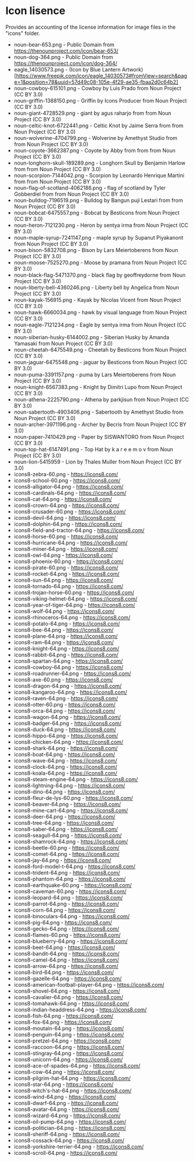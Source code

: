 # Icon lisence
Provides an accounting of the license information for image files in the "icons" folder.

* noun-bear-653.png - Public Domain from https://thenounproject.com/icon/bear-653/
* noun-dog-364.png - Public Domain from https://thenounproject.com/icon/dog-364/
* eagle_14030573.png - (Icon by Blue Lantern Artwork)[https://www.freepik.com/icon/eagle_14030573#fromView=search&page=1&position=78&uuid=57d49c08-105e-4f29-ae35-fbaa2d0c64b2]
* noun-cowboy-615101.png - Cowboy by Luis Prado from Noun Project (CC BY 3.0)
* noun-griffin-1388150.png - Griffin by Icons Producer from Noun Project (CC BY 3.0)
* noun-giant-4728529.png - giant by agus raharjo from from Noun Project (CC BY 3.0)
* noun-celtic-knot-6722441.png - Celtic Knot by Jaime Serra from from Noun Project (CC BY 3.0)
* noun-wolverine-4704799.png - Wolverine by Amethyst Studio from from Noun Project (CC BY 3.0)
* noun-coyote-3662387.png - Coyote by Abby from from from Noun Project (CC BY 3.0)
* noun-longhorn-skull-189289.png - Longhorn Skull by Benjamin Harlow from from Noun Project (CC BY 3.0)
* noun-scorpion-7144042.png - Scorpion by Leonardo Henrique Martini from from Noun Project (CC BY 3.0)
* noun-flag-of-scotland-4062186.png - flag of scotland by Tyler Gobberdiel from from Noun Project (CC BY 3.0)
* noun-bulldog-7196519.png - Bulldog by Bangun puji Lestari from from Noun Project (CC BY 3.0)
* noun-bobcat-6475557.png - Bobcat by Besticons from Noun Project (CC BY 3.0)
* noun-heron-7121230.png - Heron by sentya irma from Noun Project (CC BY 3.0)
* noun-maple-syrup-7241147.png - maple syrup by Supanut Piyakanont from Noun Project (CC BY 3.0)
* noun-bison-5832708.png - Bison by Lars Meiertoberens from Noun Project (CC BY 3.0)
* noun-moose-7525270.png - Moose by pramana from Noun Project (CC BY 3.0)
* noun-black-flag-5471370.png - black flag by geoffreydorne from Noun Project (CC BY 3.0)
* noun-liberty-bell-4360246.png - Liberty bell by Angelica from Noun Project (CC BY 3.0)
* noun-kayak-156915.png - Kayak by Nicolas Vicent from Noun Project (CC BY 3.0)
* noun-hawk-6660034.png - hawk by visual language from Noun Project (CC BY 3.0)
* noun-eagle-7121234.png - Eagle by sentya irma from Noun Project (CC BY 3.0)
* noun-siberian-husky-6144002.png - Siberian Husky by Amanda Yamasaki from Noun Project (CC BY 3.0)
* noun-cheetah-6475549.png - Cheetah by Besticons from Noun Project (CC BY 3.0)
* noun-jaguar-6475548.png - jaguar by Besticons from Noun Project (CC BY 3.0)
* noun-puma-3391157.png - puma by Lars Meiertoberens from Noun Project (CC BY 3.0)
* noun-knight-6567383.png - Knight by Dimitri Lupo from Noun Project (CC BY 3.0)
* noun-athena-2225790.png - Athena by parkjisun from Noun Project (CC BY 3.0)
* noun-sabertooth-4903406.png - Sabertooth by Amethyst Studio from Noun Project (CC BY 3.0)
* noun-archer-3971196.png - Archer by Becris from Noun Project (CC BY 3.0)
* noun-paper-7410429.png - Paper by SISWANTORO from Noun Project (CC BY 3.0)
* noun-top-hat-6147491.png - Top Hat by k a r e e m o v from Noun Project (CC BY 3.0)
* noun-lion-5415959 - Lion by Thales Muller from Noun Project (CC BY 3.0)
* icons8-zebra-60.png - https://icons8.com/
* icons8-school-60.png - https://icons8.com/
* icons8-alligator-64.png - https://icons8.com/
* icons8-cardinals-64.png - https://icons8.com/
* icons8-cat-64.png - https://icons8.com/
* icons8-crown-64.png - https://icons8.com/
* icons8-crusader-60.png - https://icons8.com/
* icons8-devil-64.png - https://icons8.com/
* icons8-dolphin-64.png - https://icons8.com/
* icons8-field-and-tractor-64.png - https://icons8.com/
* icons8-horse-60.png - https://icons8.com/
* icons8-hurricane-64.png - https://icons8.com/
* icons8-miner-64.png - https://icons8.com/
* icons8-owl-64.png - https://icons8.com/
* icons8-phoenix-60.png - https://icons8.com/
* icons8-pirate-60.png - https://icons8.com/
* icons8-rocket-64.png - https://icons8.com/
* icons8-sun-64.png - https://icons8.com/
* icons8-tornado-64.png - https://icons8.com/
* icons8-trojan-horse-60.png - https://icons8.com/
* icons8-viking-helmet-64.png - https://icons8.com/
* icons8-year-of-tiger-64.png - https://icons8.com/
* icons8-wolf-64.png - https://icons8.com/
* icons8-rhinoceros-64.png - https://icons8.com/
* icons8-potato-64.png - https://icons8.com/
* icons8-bee-64.png - https://icons8.com/
* icons8-plane-64.png - https://icons8.com/
* icons8-ram-64.png - https://icons8.com/
* icons8-knight-64.png - https://icons8.com/
* icons8-rabbit-64.png - https://icons8.com/
* icons8-spartan-64.png - https://icons8.com/
* icons8-cowboy-64.png - https://icons8.com/
* icons8-roadrunner-64.png - https://icons8.com/
* icons8-axe-60.png - https://icons8.com/
* icons8-dragon-64.png - https://icons8.com/
* icons8-kangaroo-64.png - https://icons8.com/
* icons8-raven-64.png - https://icons8.com/
* icons8-otter-60.png - https://icons8.com/
* icons8-orca-64.png - https://icons8.com/
* icons8-wagon-64.png - https://icons8.com/
* icons8-badger-64.png - https://icons8.com/
* icons8-duck-64.png - https://icons8.com/
* icons8-hippo-64.png - https://icons8.com/
* icons8-chicken-64.png - https://icons8.com/
* icons8-shark-64.png - https://icons8.com/
* icons8-boat-64.png - https://icons8.com/
* icons8-wave-64.png - https://icons8.com/
* icons8-clock-64.png - https://icons8.com/
* icons8-koala-64.png - https://icons8.com/
* icons8-steam-engine-64.png - https://icons8.com/
* icons8-lightning-64.png - https://icons8.com/
* icons8-dino-64.png - https://icons8.com/
* icons8-fleur-de-lys-60.png - https://icons8.com/
* icons8-beaver-64.png - https://icons8.com/
* icons8-mine-cart-64.png - https://icons8.com/
* icons8-deer-64.png - https://icons8.com/
* icons8-tree-64.png - https://icons8.com/
* icons8-saber-64.png - https://icons8.com/
* icons8-seagull-64.png - https://icons8.com/
* icons8-shamrock-64.png - https://icons8.com/
* icons8-beetle-60.png - https://icons8.com/
* icons8-comet-64.png - https://icons8.com/
* icons8-jay-64.png - https://icons8.com/
* icons8-ford-model-t-64.png - https://icons8.com/
* icons8-trident-64.png - https://icons8.com/
* icons8-phantom-64.png - https://icons8.com/
* icons8-earthquake-60.png - https://icons8.com/
* icons8-caveman-60.png - https://icons8.com/
* icons8-leopard-64.png - https://icons8.com/
* icons8-parrot-64.png - https://icons8.com/
* icons8-corn-64.png - https://icons8.com/
* icons8-binoculars-64.png - https://icons8.com/
* icons8-pig-64.png - https://icons8.com/
* icons8-gecko-64.png - https://icons8.com/
* icons8-flames-60.png - https://icons8.com/
* icons8-blueberry-64.png - https://icons8.com/
* icons8-beet-64.png - https://icons8.com/
* icons8-bandit-64.png - https://icons8.com/
* icons8-camel-64.png - https://icons8.com/
* icons8-arrow-64.png - https://icons8.com/
* icons8-bird-64.png - https://icons8.com/
* icons8-gazelle-64.png - https://icons8.com/
* icons8-american-football-player-64.png - https://icons8.com/
* icons8-shovel-64.png - https://icons8.com/
* icons8-cavalier-64.png - https://icons8.com/
* icons8-tomahawk-64.png - https://icons8.com/
* icons8-indian-headdress-64.png - https://icons8.com/
* icons8-fish-64.png - https://icons8.com/
* icons8-fox-64.png - https://icons8.com/
* icons8-moutain-64.png - https://icons8.com/
* icons8-penguin-64.png - https://icons8.com/
* icons8-pretzel-64.png - https://icons8.com/
* icons8-raccoon-64.png - https://icons8.com/
* icons8-stingray-64.png - https://icons8.com/
* icons8-unicorn-64.png - https://icons8.com/
* icons8-ace-of-spades-64.png - https://icons8.com/
* icons8-cow-64.png - https://icons8.com/
* icons8-pilgrim-hat-64.png - https://icons8.com/
* icons8-star-64.png - https://icons8.com/
* icons8-witch's-hat-64.png - https://icons8.com/
* icons8-wind-64.png - https://icons8.com/
* icons8-dwarf-64.png - https://icons8.com/
* icons8-avatar-64.png - https://icons8.com/
* icons8-wizard-64.png - https://icons8.com/
* icons8-oil-pump-64.png - https://icons8.com/
* icons8-politician-64.png - https://icons8.com/
* icons8-sheriff-64.png - https://icons8.com/
* icons8-cossack-64.png - https://icons8.com/
* icons8-yorkshire-terrier-64.png - https://icons8.com/
* icons8-scroll-64.png - https://icons8.com/
